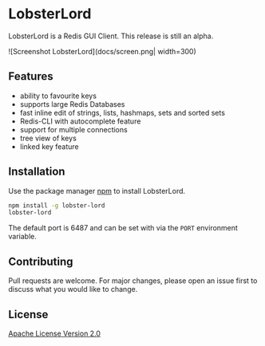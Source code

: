 # LobsterLord

LobsterLord is a Redis GUI Client. This release is still an alpha.

![Screenshot LobsterLord](docs/screen.png| width=300)

## Features

 - ability to favourite keys
 - supports large Redis Databases
 - fast inline edit of strings, lists, hashmaps, sets and sorted sets
 - Redis-CLI with autocomplete feature
 - support for multiple connections
 - tree view of keys
 - linked key feature

## Installation

Use the package manager [npm](https://www.npmjs.com/) to install LobsterLord.

```bash
npm install -g lobster-lord
lobster-lord
```
The default port is 6487 and can be set with via the `PORT` environment variable.

## Contributing
Pull requests are welcome. For major changes, please open an issue first to discuss what you would like to change.

## License
[Apache License Version 2.0](LICENSE.md)

